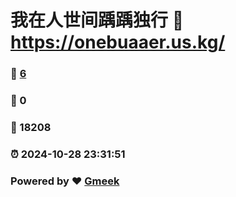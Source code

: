 # 我在人世间踽踽独行 :link: https://onebuaaer.us.kg/ 
### :page_facing_up: [6](https://onebuaaer.us.kg//tag.html) 
### :speech_balloon: 0 
### :hibiscus: 18208 
### :alarm_clock: 2024-10-28 23:31:51 
### Powered by :heart: [Gmeek](https://github.com/Meekdai/Gmeek)

